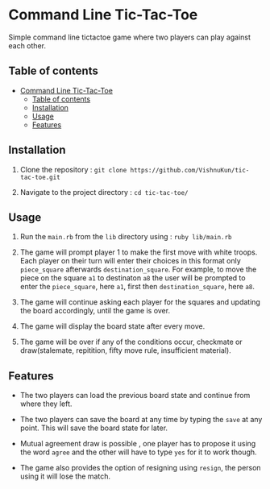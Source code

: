 # Command Line Tic-Tac-Toe

Simple command line tictactoe game where two players can play against each other.

## Table of contents

- [Command Line Tic-Tac-Toe](#command-line-tic-tac-toe)
  - [Table of contents](#table-of-contents)
  - [Installation](#installation)
  - [Usage](#usage)
  - [Features](#features)

## Installation

1. Clone the repository :
   `git clone https://github.com/VishnuKun/tic-tac-toe.git`

2. Navigate to the project directory : `cd tic-tac-toe/`

## Usage

1. Run the `main.rb` from the `lib` directory using : `ruby lib/main.rb`

2. The game will prompt player 1 to make the first move with white troops. Each player on their turn will enter their choices in this format only `piece_square` afterwards `destination_square`. For example, to move the piece on the square `a1` to destinaton `a8` the user will be prompted to enter the `piece_square`, here `a1`, first then `destination_square`, here `a8`.

3. The game will continue asking each player for the squares and updating the board accordingly, until the game is over.

4. The game will display the board state after every move.

5. The game will be over if any of the conditions occur, checkmate or draw(stalemate, repitition, fifty move rule, insufficient material).

## Features

- The two players can load the previous board state and continue from where they left.

- The two players can save the board at any time by typing the `save` at any point. This will save the board state for later.

- Mutual agreement draw is possible , one player has to propose it using the word `agree` and the other will have to type `yes` for it to work though.

- The game also provides the option of resigning using `resign`, the person using it will lose the match.
